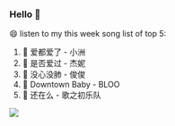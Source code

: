 

### Hello 👋

😄 listen to my this week song list of top 5:

1. 🎵 爱都爱了  - 小洲
2. 🎵 是否爱过 - 杰妮
3. 🎵 没心没肺 - 俊俊
4. 🎵 Downtown Baby - BLOO
5. 🎵 还在么 - 歌之初乐队

<img align="left"  src="https://github-readme-stats.vercel.app/api?username=370966584&show_icons=true&theme=radical" />